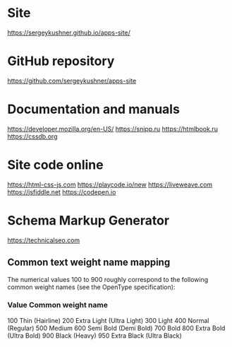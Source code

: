 # Site
https://sergeykushner.github.io/apps-site/

# GitHub repository
https://github.com/sergeykushner/apps-site

# Documentation and manuals
https://developer.mozilla.org/en-US/
https://snipp.ru
https://htmlbook.ru
https://cssdb.org

# Site code online
https://html-css-js.com
https://playcode.io/new
https://liveweave.com
https://jsfiddle.net
https://codepen.io

# Schema Markup Generator
https://technicalseo.com

## Common text weight name mapping
The numerical values 100 to 900 roughly correspond to the following common weight names (see the OpenType specification):

### Value    Common weight name
100    Thin (Hairline)
200    Extra Light (Ultra Light)
300    Light
400    Normal (Regular)
500    Medium
600    Semi Bold (Demi Bold)
700    Bold
800    Extra Bold (Ultra Bold)
900    Black (Heavy)
950    Extra Black (Ultra Black)
